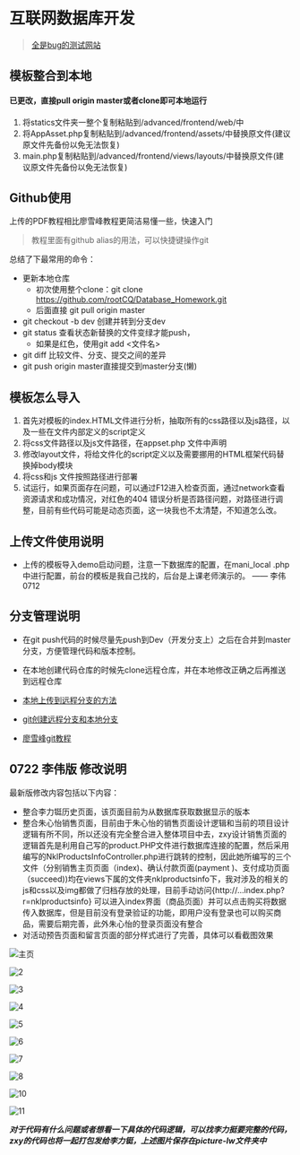 #  互联网数据库开发

>  [全是bug的测试网站](http://49.234.202.251/advanced/frontend/web/index.php)



## 模板整合到本地

#### 已更改，直接pull origin master或者clone即可本地运行

1. 将statics文件夹一整个复制粘贴到/advanced/frontend/web/中
2. 将AppAsset.php复制粘贴到/advanced/frontend/assets/中替换原文件(建议原文件先备份以免无法恢复)
3. main.php复制粘贴到/advanced/frontend/views/layouts/中替换原文件(建议原文件先备份以免无法恢复)

## Github使用

上传的PDF教程相比廖雪峰教程更简洁易懂一些，快速入门

> 教程里面有github alias的用法，可以快捷键操作git

总结了下最常用的命令：

- 更新本地仓库
  - 初次使用整个clone：git clone https://github.com/rootCQ/Database_Homework.git
  - 后面直接 git pull origin master
- git checkout -b dev 创建并转到分支dev
- git status 查看状态新替换的文件变绿才能push，
  - 如果是红色，使用git add <文件名>
- git diff 比较文件、分支、提交之间的差异
- git push origin master直接提交到master分支(懒)

## 模板怎么导入

1. 首先对模板的index.HTML文件进行分析，抽取所有的css路径以及js路径，以及一些在文件内部定义的script定义
2. 将css文件路径以及js文件路径，在appset.php 文件中声明
3. 修改layout文件，将给文件化的script定义以及需要挪用的HTML框架代码替换掉body模块
4. 将css和js 文件按照路径进行部署
5. 试运行，如果页面存在问题，可以通过F12进入检查页面，通过network查看资源请求和成功情况，对红色的404 错误分析是否路径问题，对路径进行调整，目前有些代码可能是动态页面，这一块我也不太清楚，不知道怎么改。

## 上传文件使用说明

- 上传的模板导入demo启动问题，注意一下数据库的配置，在mani_local .php 中进行配置，前台的模板是我自己找的，后台是上课老师演示的。			—— 李伟  0712

## 分支管理说明

- 在git push代码的时候尽量先push到Dev（开发分支上）之后在合并到master分支，方便管理代码和版本控制。

- 在本地创建代码仓库的时候先clone远程仓库，并在本地修改正确之后再推送到远程仓库

- [本地上传到远程分支的方法](https://blog.csdn.net/csj731742019/article/details/82773581)

- [git创建远程分支和本地分支](https://blog.csdn.net/csj731742019/article/details/82773581)

- [廖雪峰git教程](https://www.liaoxuefeng.com/wiki/896043488029600/900003767775424)

## 0722 李伟版  修改说明
最新版修改内容包括以下内容：
- 整合李力铤历史页面，该页面目前为从数据库获取数据显示的版本
- 整合朱心怡销售页面，目前由于朱心怡的销售页面设计逻辑和当前的项目设计逻辑有所不同，所以还没有完全整合进入整体项目中去，zxy设计销售页面的逻辑首先是利用自己写的product.PHP文件进行数据库连接的配置，然后采用编写的NklProductsInfoController.php进行跳转的控制，因此她所编写的三个文件（分别销售主页页面（index)、确认付款页面(payment )、支付成功页面（succeed))均在views下属的文件夹nklproductsinfo下，我对涉及的相关的js和css以及img都做了归档存放的处理，目前手动访问{http://...index.php?r=nklproductsinfo} 可以进入index界面（商品页面）并可以点击购买将数据传入数据库，但是目前没有登录验证的功能，即用户没有登录也可以购买商品，需要后期完善，此外朱心怡的登录页面没有整合
- 对活动预告页面和留言页面的部分样式进行了完善，具体可以看截图效果

![主页](pictures-lw/1-1563813968433.PNG)

![2](pictures-lw/2.PNG)

![3](pictures-lw/3.PNG)

![4](pictures-lw/4.PNG)

![5](pictures-lw/5.PNG)

![6](pictures-lw/6.PNG)

![7](pictures-lw/7.PNG)

![8](pictures-lw/9.PNG)

![10](pictures-lw/8.PNG)

![11](pictures-lw/10.PNG)

***对于代码有什么问题或者想看一下具体的代码逻辑，可以找李力挺要完整的代码，zxy的代码也将一起打包发给李力铤，上述图片保存在picture-lw文件夹中***


